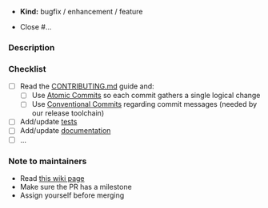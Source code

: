 * **Kind:** bugfix / enhancement / feature

<!-- For a bug fix, make sure the bug was already reported in an issue. -->

* Close #…

### Description

<!-- Please recap the motivation and/or implementation choices for this change. -->

### Checklist

<!-- You can remove all the check-boxes that are not applicable. -->

* [ ] Read the [CONTRIBUTING.md](https://github.com/ocaml-sf/learn-ocaml/blob/add-contributing.md/CONTRIBUTING.md) guide and:
  * [ ] Use [Atomic Commits](https://github.com/ocaml-sf/learn-ocaml/blob/add-contributing.md/CONTRIBUTING.md#atomic-commits) so each commit gathers a single logical change
  * [ ] Use [Conventional Commits](https://github.com/ocaml-sf/learn-ocaml/blob/add-contributing.md/CONTRIBUTING.md#conventional-commits) regarding commit messages (needed by our release toolchain)
* [ ] Add/update [tests](https://github.com/ocaml-sf/learn-ocaml/tree/master/tests#readme)
  <!-- if the change impacts the grading feature. -->
* [ ] Add/update [documentation](https://github.com/ocaml-sf/learn-ocaml/tree/master/docs)
  <!-- if there are some user-facing changes. -->
* [ ] …
  <!-- you can add more items to summarize what remains to do. -->

<!-- You can leave this note below as a reminder for maintainers: -->
### Note to maintainers

* Read [this wiki page](https://github.com/ocaml-sf/learn-ocaml/wiki/Checklist-for-testing-and-merging-a-PR)
* Make sure the PR has a milestone
* Assign yourself before merging
